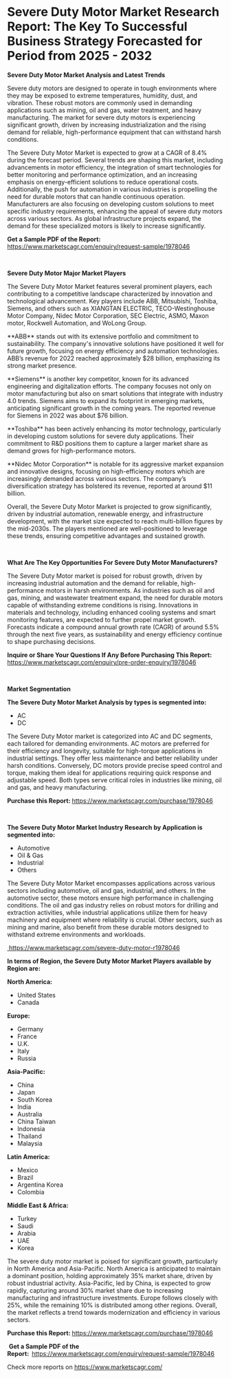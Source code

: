 <p><h1>Severe Duty Motor Market Research Report: The Key To Successful Business Strategy Forecasted for Period from 2025 - 2032</h1></p><p><strong>Severe Duty Motor Market Analysis and Latest Trends</strong></p>
<p><p>Severe duty motors are designed to operate in tough environments where they may be exposed to extreme temperatures, humidity, dust, and vibration. These robust motors are commonly used in demanding applications such as mining, oil and gas, water treatment, and heavy manufacturing. The market for severe duty motors is experiencing significant growth, driven by increasing industrialization and the rising demand for reliable, high-performance equipment that can withstand harsh conditions.</p><p>The Severe Duty Motor Market is expected to grow at a CAGR of 8.4% during the forecast period. Several trends are shaping this market, including advancements in motor efficiency, the integration of smart technologies for better monitoring and performance optimization, and an increasing emphasis on energy-efficient solutions to reduce operational costs. Additionally, the push for automation in various industries is propelling the need for durable motors that can handle continuous operation. Manufacturers are also focusing on developing custom solutions to meet specific industry requirements, enhancing the appeal of severe duty motors across various sectors. As global infrastructure projects expand, the demand for these specialized motors is likely to increase significantly.</p></p>
<p><strong>Get a Sample PDF of the Report:&nbsp;</strong> <a href="https://www.marketscagr.com/enquiry/request-sample/1978046?utm_campaign=3271&utm_medium=2&utm_source=Github&utm_content=ia&utm_term=10042025&utm_id=severe-duty-motor">https://www.marketscagr.com/enquiry/request-sample/1978046</a></p>
<p>&nbsp;</p>
<p><strong>Severe Duty Motor Major Market Players</strong></p>
<p><p>The Severe Duty Motor Market features several prominent players, each contributing to a competitive landscape characterized by innovation and technological advancement. Key players include ABB, Mitsubishi, Toshiba, Siemens, and others such as XIANGTAN ELECTRIC, TECO-Westinghouse Motor Company, Nidec Motor Corporation, SEC Electric, ASMO, Maxon motor, Rockwell Automation, and WoLong Group.</p><p>**ABB** stands out with its extensive portfolio and commitment to sustainability. The company's innovative solutions have positioned it well for future growth, focusing on energy efficiency and automation technologies. ABB’s revenue for 2022 reached approximately $28 billion, emphasizing its strong market presence.</p><p>**Siemens** is another key competitor, known for its advanced engineering and digitalization efforts. The company focuses not only on motor manufacturing but also on smart solutions that integrate with industry 4.0 trends. Siemens aims to expand its footprint in emerging markets, anticipating significant growth in the coming years. The reported revenue for Siemens in 2022 was about $76 billion.</p><p>**Toshiba** has been actively enhancing its motor technology, particularly in developing custom solutions for severe duty applications. Their commitment to R&D positions them to capture a larger market share as demand grows for high-performance motors. </p><p>**Nidec Motor Corporation** is notable for its aggressive market expansion and innovative designs, focusing on high-efficiency motors which are increasingly demanded across various sectors. The company’s diversification strategy has bolstered its revenue, reported at around $11 billion.</p><p>Overall, the Severe Duty Motor Market is projected to grow significantly, driven by industrial automation, renewable energy, and infrastructure development, with the market size expected to reach multi-billion figures by the mid-2030s. The players mentioned are well-positioned to leverage these trends, ensuring competitive advantages and sustained growth.</p></p>
<p>&nbsp;</p>
<p><strong>What Are The Key Opportunities For Severe Duty Motor Manufacturers?</strong></p>
<p><p>The Severe Duty Motor market is poised for robust growth, driven by increasing industrial automation and the demand for reliable, high-performance motors in harsh environments. As industries such as oil and gas, mining, and wastewater treatment expand, the need for durable motors capable of withstanding extreme conditions is rising. Innovations in materials and technology, including enhanced cooling systems and smart monitoring features, are expected to further propel market growth. Forecasts indicate a compound annual growth rate (CAGR) of around 5.5% through the next five years, as sustainability and energy efficiency continue to shape purchasing decisions.</p></p>
<p><strong>Inquire or Share Your Questions If Any Before Purchasing This Report:</strong> <a href="https://www.marketscagr.com/enquiry/pre-order-enquiry/1978046?utm_campaign=3271&utm_medium=2&utm_source=Github&utm_content=ia&utm_term=10042025&utm_id=severe-duty-motor">https://www.marketscagr.com/enquiry/pre-order-enquiry/1978046</a></p>
<p>&nbsp;</p>
<p><strong>Market Segmentation</strong></p>
<p><strong>The Severe Duty Motor Market Analysis by types is segmented into:</strong></p>
<p><ul><li>AC</li><li>DC</li></ul></p>
<p><p>The Severe Duty Motor market is categorized into AC and DC segments, each tailored for demanding environments. AC motors are preferred for their efficiency and longevity, suitable for high-torque applications in industrial settings. They offer less maintenance and better reliability under harsh conditions. Conversely, DC motors provide precise speed control and torque, making them ideal for applications requiring quick response and adjustable speed. Both types serve critical roles in industries like mining, oil and gas, and heavy manufacturing.</p></p>
<p><strong>Purchase this Report:&nbsp;</strong><a href="https://www.marketscagr.com/purchase/1978046?utm_campaign=3271&utm_medium=2&utm_source=Github&utm_content=ia&utm_term=10042025&utm_id=severe-duty-motor">https://www.marketscagr.com/purchase/1978046</a></p>
<p>&nbsp;</p>
<p><strong>The Severe Duty Motor Market Industry Research by Application is segmented into:</strong></p>
<p><ul><li>Automotive</li><li>Oil & Gas</li><li>Industrial</li><li>Others</li></ul></p>
<p><p>The Severe Duty Motor Market encompasses applications across various sectors including automotive, oil and gas, industrial, and others. In the automotive sector, these motors ensure high performance in challenging conditions. The oil and gas industry relies on robust motors for drilling and extraction activities, while industrial applications utilize them for heavy machinery and equipment where reliability is crucial. Other sectors, such as mining and marine, also benefit from these durable motors designed to withstand extreme environments and workloads.</p></p>
<p><a href="https://www.marketscagr.com/severe-duty-motor-r1978046?utm_campaign=3271&utm_medium=2&utm_source=Github&utm_content=ia&utm_term=10042025&utm_id=severe-duty-motor">&nbsp;https://www.marketscagr.com/severe-duty-motor-r1978046</a></p>
<p><strong>In terms of Region, the Severe Duty Motor Market Players available by Region are:</strong></p>
<p>
    <p> <strong> North America: </strong>
        <ul>
            <li>United States</li>
            <li>Canada</li>
        </ul>
        </p> 
    <p> <strong> Europe: </strong>
        <ul>
            <li>Germany</li>
            <li>France</li>
            <li>U.K.</li>
            <li>Italy</li>
            <li>Russia</li>
        </ul>
        </p> 
    <p> <strong> Asia-Pacific: </strong>
        <ul>
            <li>China</li>
            <li>Japan</li>
            <li>South Korea</li>
            <li>India</li>
            <li>Australia</li>
            <li>China Taiwan</li>
            <li>Indonesia</li>
            <li>Thailand</li>
            <li>Malaysia</li>
        </ul>
        </p> 
    <p> <strong> Latin America: </strong>
        <ul>
            <li>Mexico</li>
            <li>Brazil</li>
            <li>Argentina Korea</li>
            <li>Colombia</li>
        </ul>
        </p> 
    <p> <strong> Middle East & Africa: </strong>
        <ul>
            <li>Turkey</li>
            <li>Saudi</li>
            <li>Arabia</li>
            <li>UAE</li>
            <li>Korea</li>
        </ul>
    </p>
    </p>
<p><p>The severe duty motor market is poised for significant growth, particularly in North America and Asia-Pacific. North America is anticipated to maintain a dominant position, holding approximately 35% market share, driven by robust industrial activity. Asia-Pacific, led by China, is expected to grow rapidly, capturing around 30% market share due to increasing manufacturing and infrastructure investments. Europe follows closely with 25%, while the remaining 10% is distributed among other regions. Overall, the market reflects a trend towards modernization and efficiency in various sectors.</p></p>
<p><strong>Purchase this Report: </strong><a href="https://www.marketscagr.com/purchase/1978046?utm_campaign=3271&utm_medium=2&utm_source=Github&utm_content=ia&utm_term=10042025&utm_id=severe-duty-motor">https://www.marketscagr.com/purchase/1978046</a></p>
<p>&nbsp;<strong>Get a Sample PDF of the Report:&nbsp;&nbsp;</strong><a href="https://www.marketscagr.com/enquiry/request-sample/1978046?utm_campaign=3271&utm_medium=2&utm_source=Github&utm_content=ia&utm_term=10042025&utm_id=severe-duty-motor">https://www.marketscagr.com/enquiry/request-sample/1978046</a></p>
<p><strong></strong></p>
<p>Check more reports on <a href="https://www.marketscagr.com/?utm_campaign=3271&utm_medium=2&utm_source=Github&utm_content=ia&utm_term=10042025&utm_id=severe-duty-motor">https://www.marketscagr.com/</a></p>